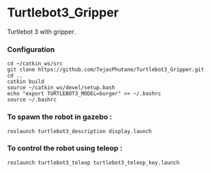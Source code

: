 # Turtlebot3_Gripper
Turtlebot 3 with gripper.

### Configuration
```
cd ~/catkin_ws/src
git clone https://github.com/TejasPhutane/Turtlebot3_Gripper.git
cd ..
catkin build
source ~/catkin_ws/devel/setup.bash
echo "export TURTLEBOT3_MODEL=burger" >> ~/.bashrc
source ~/.bashrc
```
### To spawn the robot in gazebo : 

`roslaunch turtlebot3_description display.launch`

### To control the robot using teleop : 

`roslaunch turtlebot3_teleop turtlebot3_teleop_key.launch`

